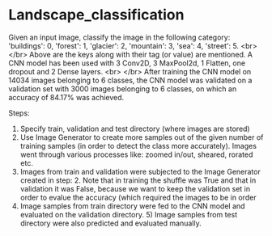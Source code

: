 # Landscape_classification
Given an input image, classify the image in the following category:  'buildings': 0, 'forest': 1, 'glacier': 2, 'mountain': 3, 'sea': 4, 'street': 5.
&lt;br> &lt;/br> 
Above are the keys along with their tag (or value) are mentioned. A CNN model has been used with 3 Conv2D, 3 MaxPool2d, 1 Flatten, one dropout and 2 Dense layers.  &lt;br> &lt;/br>
After training the CNN model on 14034 images belonging to 6 classes, the CNN model was validated on a validation set with 3000 images belonging to 6 classes, on which an accuracy of 84.17% was achieved.  

Steps: 
1) Specify train, validation and test directory (where images are stored)
2) Use Image Generator to create more samples out of the given number of training samples (in order to detect the class more accurately). Images went through various processes like: zoomed in/out, sheared, rorated etc. 
3) Images from train and validation were subjected to the Image Generator created in step: 2. Note that in training the shuffle was True and that in validation it was False, because we want to keep the validation set in order to evalue the accuracy (which required the images to be in order
4) Image samples from train directory were fed to the CNN model and evaluated on the validation directory. 5) Image samples from test directory were also predicted and evaluated manually.
